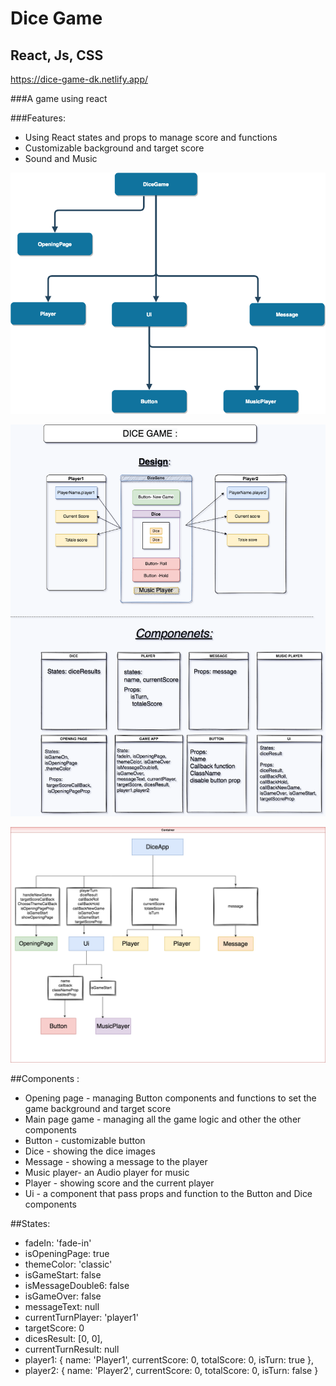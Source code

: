 # Dice Game 
## React, Js, CSS

https://dice-game-dk.netlify.app/

###A game using react

###Features:
- Using React states and props to manage score and functions
- Customizable background and target score
- Sound and Music

![alt text](./public/assets/images/dice13.png)

![alt text](./public/assets/images/Dice9.png)

![alt text](./public/assets/images/dice11-flow.png)



##Components :
- Opening page - managing Button components and functions to set the game background and target score
- Main page game - managing all the game logic and other the other components
- Button  - customizable button
- Dice - showing the dice images
- Message - showing a message to the player
- Music player- an Audio player for music
- Player - showing score and the current player
- Ui - a component that pass props and function to the Button and Dice components 

##States:
- fadeIn: 'fade-in'
- isOpeningPage: true
- themeColor: 'classic'
- isGameStart: false
- isMessageDouble6: false
- isGameOver: false
- messageText: null
- currentTurnPlayer: 'player1'
- targetScore: 0
- dicesResult: [0, 0],
- currentTurnResult: null
- player1: {
  name: 'Player1',
  currentScore: 0,
  totalScore: 0,
  isTurn: true
  },
- player2: {
  name: 'Player2',
  currentScore: 0,
  totalScore: 0,
  isTurn: false
  }

